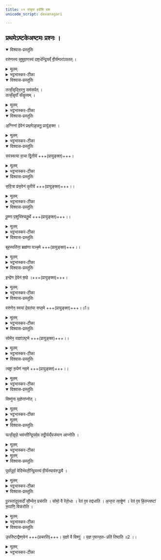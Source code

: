 ```yaml
---
title: ०१ संसृपां हवींषि दश
unicode_script: devanagari

---
```

## प्रथमेऽष्टकेअष्टमः प्रश्नः ।
<details open><summary>विश्वास-प्रस्तुतिः</summary>

वरु॑णस्य सुषुवा॒णस्य॑ दश॒धेन्द्रि॒यव्ँ वी॒र्य॑म्परा॑ऽपतत् ।
</details>

<details><summary>मूलम्</summary>

वरु॑णस्य सुषुवा॒णस्य॑ दश॒धेन्द्रि॒यव्ँ वी॒र्य॑म्परा॑ऽपतत् ।
</details>

<details><summary>भट्टभास्कर-टीका</summary>

1 वरुणस्येत्यादि ॥ वरुणस्य सुषुवाणस्य सवने ईश्वरीभूतस्य इन्द्रियं वीर्यं च दशधा भूत्वा पराऽपतत् अस्मादपाक्रान्तमभूत् ।
</details>

<details open><summary>विश्वास-प्रस्तुतिः</summary>

तत्सँ॒सृद्भि॒रनु॒ सम॑सर्पत् ।  
तत्सँ॒सृपाँ॑ सँसृ॒त्त्वम् ।
</details>

<details><summary>मूलम्</summary>

तत्सँ॒सृद्भि॒रनु॒ सम॑सर्पत् ।  
तत्सँ॒सृपाँ॑ सँसृ॒त्त्वम् ।
</details>

<details><summary>भट्टभास्कर-टीका</summary>

अथ तत् इन्द्रियादि संसृद्भिः हविर्विशेषैः 'आग्नेयमष्टाकपालं निर्वपति हिरण्यं दक्षिणा' इत्यादिभिः वरुणः अनुसमसर्पत् अनुसृत्य संप्राप्तवान् तस्मादेषां संसृपां संसृत्त्वं संप्राप्तिहेतुत्वात् । सर्पतेः क्विप् । अन्त्यविकारः छान्दसः ॥
</details>

<details open><summary>विश्वास-प्रस्तुतिः</summary>

अ॒ग्निना॑ दे॒वेन॑ प्रथ॒मेऽह॒न्ननु॒ प्रायु॑ङ्क्त ।
</details>

<details><summary>मूलम्</summary>

अ॒ग्निना॑ दे॒वेन॑ प्रथ॒मेऽह॒न्ननु॒ प्रायु॑ङ्क्त ।
</details>

<details><summary>भट्टभास्कर-टीका</summary>

2 अग्निनेत्यादि ॥ प्रथमे अहन् अह्नि अग्निना हेतुना अनुप्रायुङ्क्त वरुणः यागानन्तरमात्मानं प्रायुङ्क प्रकर्षेणायोजयत् । तेन देवेन देवयित्रा प्रकर्षेण देववन्तमात्मानमकरोत् ।
</details>

<details open><summary>विश्वास-प्रस्तुतिः</summary>

सर॑स्वत्या वा॒चा द्वि॒तीये॑ +++(प्रायुङ्क्त)+++।
</details>

<details><summary>मूलम्</summary>

सर॑स्वत्या वा॒चा द्वि॒तीये॑ +++(प्रायुङ्क्त)+++।
</details>

<details><summary>भट्टभास्कर-टीका</summary>

द्वितीयेऽह्नि सरस्वत्या हेतुना वाचाऽऽत्मानं समयोजयत् ।
</details>

<details open><summary>विश्वास-प्रस्तुतिः</summary>

स॒वि॒त्रा प्र॑स॒वेन॑ तृ॒तीये॑ +++(प्रायुङ्क्त)+++।।
</details>

<details><summary>मूलम्</summary>

स॒वि॒त्रा प्र॑स॒वेन॑ तृ॒तीये॑ +++(प्रायुङ्क्त)+++।।
</details>

<details><summary>भट्टभास्कर-टीका</summary>

तृतीये सवित्रा हेतुना प्रसवेन आत्मानं प्रायुङ्क्त । एवं सर्वत्र ।
</details>

<details open><summary>विश्वास-प्रस्तुतिः</summary>

पू॒ष्णा प॒शुभि॑श्चतु॒र्थे +++(प्रायुङ्क्त)+++।।
</details>

<details><summary>मूलम्</summary>

पू॒ष्णा प॒शुभि॑श्चतु॒र्थे +++(प्रायुङ्क्त)+++।।
</details>

<details><summary>भट्टभास्कर-टीका</summary>

चतुर्थे पशुभिः ।
</details>

<details open><summary>विश्वास-प्रस्तुतिः</summary>

बृह॒स्पति॑ना॒ ब्रह्म॑णा पञ्च॒मे +++(प्रायुङ्क्त)+++।।
</details>

<details><summary>मूलम्</summary>

बृह॒स्पति॑ना॒ ब्रह्म॑णा पञ्च॒मे +++(प्रायुङ्क्त)+++।।
</details>

<details><summary>भट्टभास्कर-टीका</summary>

पञ्चमे ब्रह्मणा अन्नेन मन्त्रेण वा ।
</details>

<details open><summary>विश्वास-प्रस्तुतिः</summary>

इन्द्रे॑ण दे॒वेन॑ ष॒ष्ठे ।+++(प्रायुङ्क्त)+++।
</details>

<details><summary>मूलम्</summary>

इन्द्रे॑ण दे॒वेन॑ ष॒ष्ठे ।+++(प्रायुङ्क्त)+++।
</details>

<details><summary>भट्टभास्कर-टीका</summary>

षष्ठे देवेन देवनेन इन्द्रेण ।
</details>

<details open><summary>विश्वास-प्रस्तुतिः</summary>

वरु॑णेन॒ स्वया॑ दे॒वत॑या सप्त॒मे +++(प्रायुङ्क्त)+++।॥1॥  
</details>

<details><summary>मूलम्</summary>

वरु॑णेन॒ स्वया॑ दे॒वत॑या सप्त॒मे +++(प्रायुङ्क्त)+++।॥1॥  
</details>

<details><summary>भट्टभास्कर-टीका</summary>

सप्तमे स्वया देवतया आत्मानं देवताभावेन योजितवान् ।
</details>

<details open><summary>विश्वास-प्रस्तुतिः</summary>

सोमे॑न॒ राज्ञा॑ऽष्ट॒मे +++(प्रायुङ्क्त)+++।।
</details>

<details><summary>मूलम्</summary>

सोमे॑न॒ राज्ञा॑ऽष्ट॒मे +++(प्रायुङ्क्त)+++।।
</details>

<details><summary>भट्टभास्कर-टीका</summary>

अष्टमे राज्ञा राजत्वेन ।
</details>

<details open><summary>विश्वास-प्रस्तुतिः</summary>

त्वष्ट्रा॑ रू॒पेण॑ नव॒मे +++(प्रायुङ्क्त)+++।।
</details>

<details><summary>मूलम्</summary>

त्वष्ट्रा॑ रू॒पेण॑ नव॒मे +++(प्रायुङ्क्त)+++।।
</details>

<details><summary>भट्टभास्कर-टीका</summary>

नवमे रूपेण प्रशस्तेन ।
</details>

<details open><summary>विश्वास-प्रस्तुतिः</summary>

विष्णु॑ना य॒ज्ञेना॑प्नोत् ।
</details>

<details><summary>मूलम्</summary>

विष्णु॑ना य॒ज्ञेना॑प्नोत् ।
</details>

<details><summary>भट्टभास्कर-टीका</summary>

ततो देवादिमत्तया विष्णुना हेतुना विष्ण्वाप्मना वा यज्ञेन अत्मीयमिन्द्रियं वीर्यं च आप्नोत् ।
</details>


<details><summary>मूलम्</summary>

यत्सँ॒सृपो॒ भव॑न्ति ।
इ॒न्द्रि॒यमे॒व तद्वी॒र्यय्ँ॑यज॑मान आप्नोति ।
</details>

<details open><summary>विश्वास-प्रस्तुतिः</summary>

यत्सँ॒सृपो॒ भव॑न्तीन्द्रि॒यमे॒व तद्वी॒र्यय्ँ॑यज॑मान आप्नोति ।
</details>

<details><summary>मूलम्</summary>

यत्सँ॒सृपो॒ भव॑न्तीन्द्रि॒यमे॒व तद्वी॒र्यय्ँ॑यज॑मान आप्नोति ।
</details>

<details><summary>भट्टभास्कर-टीका</summary>

यदित्यादि । गतम् ॥
</details>


<details><summary>मूलम्</summary>

पूर्वा॑पूर्वा॒ वेदि॑र्भवति ।
इ॒न्द्रि॒यस्य॑ वी॒र्य॑स्याव॑रुद्ध्यै ।
</details>

<details open><summary>विश्वास-प्रस्तुतिः</summary>

पूर्वा॑पूर्वा॒ वेदि॑र्भवती॒न्द्रि॒यस्य॑ वी॒र्य॑स्याव॑रुद्ध्यै ।
</details>

<details><summary>मूलम्</summary>

पूर्वा॑पूर्वा॒ वेदि॑र्भवती॒न्द्रि॒यस्य॑ वी॒र्य॑स्याव॑रुद्ध्यै ।
</details>

<details><summary>भट्टभास्कर-टीका</summary>

3 पूर्वापूर्वेति ॥ पूर्वस्या वेदेः पुरस्तादुत्तरोत्तरा वेदिः भवति । यत्र पूर्व आहवनीयः तत्रोत्तरो गार्हपत्यः । पुनःपुनरपि संबन्धेन इन्द्रियवीर्यलाभः ॥
</details>

<details open><summary>विश्वास-प्रस्तुतिः</summary>

पु॒रस्ता॑दुप॒सदाँ॑ सौ॒म्येन॒ प्रच॑रति ।
सोमो॒ वै रे॑तो॒धाः ।
रेत॑ ए॒व तद्द॑धाति ।
अ॒न्त॒रा त्वा॒ष्ट्रेण॑ ।
रेत॑ ए॒व हि॒तन्त्वष्टा॑ रू॒पाणि॒ विक॑रोति ।
</details>

<details><summary>मूलम्</summary>

पु॒रस्ता॑दुप॒सदाँ॑ सौ॒म्येन॒ प्रच॑रति ।
सोमो॒ वै रे॑तो॒धाः ।
रेत॑ ए॒व तद्द॑धाति ।
अ॒न्त॒रा त्वा॒ष्ट्रेण॑ ।
रेत॑ ए॒व हि॒तन्त्वष्टा॑ रू॒पाणि॒ विक॑रोति ।
</details>

<details><summary>भट्टभास्कर-टीका</summary>

4 पुरस्तादिति ॥ दशपेये प्रक्रान्ते आतिथ्यया प्रचर्य सुब्रह्मण्यान्ते त्वाष्ट्रेण अष्टाकपालेन प्रचरति आपराह्निकीभ्यां प्राक् ।
</details>

<details open><summary>विश्वास-प्रस्तुतिः</summary>

उ॒परि॑ष्टाद्वैष्ण॒वेन॑ +++(प्रचरति)+++।
य॒ज्ञो वै विष्णुः॑ ।
य॒ज्ञ ए॒वान्त॒तᳶ प्रति॑ तिष्ठति ॥2 ।।
</details>

<details><summary>मूलम्</summary>

उ॒परि॑ष्टाद्वैष्ण॒वेन॑ +++(प्रचरति)+++।
य॒ज्ञो वै विष्णुः॑ ।
य॒ज्ञ ए॒वान्त॒तᳶ प्रति॑ तिष्ठति ॥2 ।।
</details>

<details><summary>भट्टभास्कर-टीका</summary>

उपरिष्टादिति । श्वोभूत उपसदामुपरिष्टात् प्रवर्ग्योद्वासनात् प्राक् वैष्णवेन त्रिकपालेन प्रचरति ॥
इति अष्टमे प्रथमोऽनुवाकः ॥  

</details>
